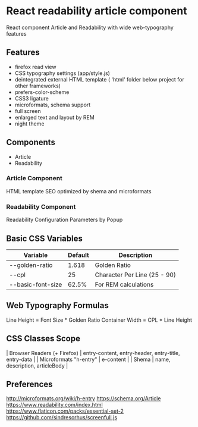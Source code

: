 # React readability article component

React component Article and Readability with wide web-typography features

## Features

- firefox read view
- CSS typography settings (app/style.js)
- deintegrated external HTML template ( 'html' folder below project for other frameworks)
- prefers-color-scheme
- CSS3 ligature
- microformats, schema support
- full screen
- enlarged text and layout by REM
- night theme


## Components

- Article
- Readability

### Article Component
HTML template SEO optimized by shema and microformats

### Readability Component
Readability Configuration Parameters by Popup


## Basic CSS Variables

| Variable          | Default | Description                  |
|-------------------|---------|------------------------------|
| --golden-ratio    | 1.618   | Golden Ratio                 |
| --cpl             | 25      | Character Per Line (25 - 90) |
| --basic-font-size | 62.5%   | For REM calculations         |


## Web Typography Formulas

Line Height = Font Size * Golden Ratio
Container Width = CPL * Line Height


## CSS Classes Scope

| Browser Readers (+ Firefox) | entry-content, entry-header, entry-title, entry-data |
| Microformats "h-entry"      | e-content                                            |
| Shema                       | name, description, articleBody                       |


## Preferences

http://microformats.org/wiki/h-entry
https://schema.org/Article
https://www.readability.com/index.html
https://www.flaticon.com/packs/essential-set-2
https://github.com/sindresorhus/screenfull.js
